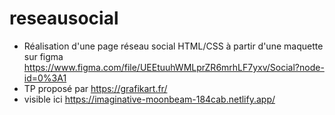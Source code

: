 # reseausocial
- Réalisation d'une page réseau social HTML/CSS à partir d'une maquette sur figma https://www.figma.com/file/UEEtuuhWMLprZR6mrhLF7yxv/Social?node-id=0%3A1
- TP proposé par https://grafikart.fr/
- visible ici https://imaginative-moonbeam-184cab.netlify.app/
